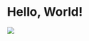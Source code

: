 <p align="center">
  <h1>Hello, World!</h1>
  <a href="https://skillicons.dev">
    <img src="https://skillicons.dev/icons?i=ts,py,cpp,web3" />
  </a>
</p>
